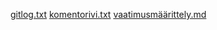[gitlog.txt](/laskarit/viikko1/gitlog.txt)
[komentorivi.txt](laskarit/viikko1/komentorivi.txt)
[vaatimusmäärittely.md](laskarit/viikko2/dokumentation/vaatimusmäärittely.md)
